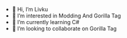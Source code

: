 - 👋 Hi, I’m Livku
- 👀 I’m interested in Modding And Gorilla Tag
- 🌱 I’m currently learning C#
- 💞️ I’m looking to collaborate on Gorilla Tag

<!---
TheLivku/TheLivku is a ✨ special ✨ repository because its `README.md` (this file) appears on your GitHub profile.
You can click the Preview link to take a look at your changes.
--->
